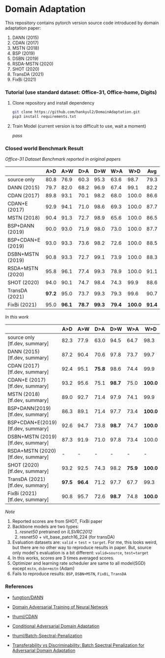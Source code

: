 # Domain Adaptation

This repository contains pytorch version source code introduced by domain adaptation paper:

1. DANN (2015)
2. CDAN (2017)
3. MSTN (2018)
4. BSP (2019)
5. DSBN (2019)
6. RSDA-MSTN (2020)
7. SHOT (2020)
8. TransDA (2021)
9. FixBi (2021)



### Tutorial (use standard dataset: Office-31, Office-home, Digits)

1. Clone repository and install dependency

   ```bash
   git clone https://github.com/hankyul2/DomainAdaptation.git
   pip3 install requirements.txt
   ```

2. Train Model (current version is too difficult to use, wait a moment)

   *pass*



### Closed world Benchmark Result

*Office-31 Dataset Benchmark reported in original papers*

|                   | A>D      | A>W      | D>A      | D>W      | W>A      | W>D       | Avg      |
| ----------------- | -------- | -------- | -------- | -------- | -------- | --------- | -------- |
| source only       | 80.8     | 76.9     | 60.3     | 95.3     | 63.6     | 98.7      | 79.3     |
| DANN (2015)       | 79.7     | 82.0     | 68.2     | 96.9     | 67.4     | 99.1      | 82.2     |
| CDAN (2017)       | 89.8     | 93.1     | 70.1     | 98.2     | 68.0     | 100.0     | 86.6     |
| CDAN+E (2017)     | 92.9     | 94.1     | 71.0     | 98.6     | 69.3     | 100.0     | 87.7     |
| MSTN (2018)       | 90.4     | 91.3     | 72.7     | 98.9     | 65.6     | 100.0     | 86.5     |
| BSP+DANN (2019)   | 90.0     | 93.0     | 71.9     | 98.0     | 73.0     | 100.0     | 87.7     |
| BSP+CDAN+E (2019) | 93.0     | 93.3     | 73.6     | 98.2     | 72.6     | 100.0     | 88.5     |
| DSBN+MSTN (2019)  | 90.8     | 93.3     | 72.7     | 99.1     | 73.9     | 100.0     | 88.3     |
| RSDA+MSTN (2020)  | 95.8     | 96.1     | 77.4     | 99.3     | 78.9     | 100.0     | 91.1     |
| SHOT (2020)       | 94.0     | 90.1     | 74.7     | 98.4     | 74.3     | 99.9      | 88.6     |
| TransDA (2021)    | **97.2** | 95.0     | 73.7     | 99.3     | 79.3     | 99.6      | 90.7     |
| FixBi (2021)      | 95.0     | **96.1** | **78.7** | **99.3** | **79.4** | **100.0** | **91.4** |

*In this work*

|                                         | A>D      | A>W      | D>A      | D>W      | W>A      | W>D       | Avg      |
| --------------------------------------- | -------- | -------- | -------- | -------- | -------- | --------- | -------- |
| source only<br />[tf.dev, summary]      | 82.3     | 77.9     | 63.0     | 94.5     | 64.7     | 98.3      | 80.1     |
| DANN (2015)<br />[tf.dev, summary]      | 87.2     | 90.4     | 70.6     | 97.8     | 73.7     | 99.7      | 86.6     |
| CDAN (2017)<br />[tf.dev, summary]      | 92.4     | 95.1     | **75.8** | 98.6     | 74.4     | 99.9      | 89.4     |
| CDAN+E (2017)<br />[tf.dev, summary]    | 93.2     | 95.6     | 75.1     | **98.7** | 75.0     | **100.0** | **89.6** |
| MSTN (2018)<br />[tf.dev, summary]      | 89.0     | 92.7     | 71.4     | 97.9     | 74.1     | 99.9      | 87.5     |
| BSP+DANN(2019)<br />[tf.dev, summary]   | 86.3     | 89.1     | 71.4     | 97.7     | 73.4     | **100.0** | 86.3     |
| BSP+CDAN+E(2019)<br />[tf.dev, summary] | 92.6     | 94.7     | 73.8     | **98.7** | 74.7     | **100.0** | 89.1     |
| DSBN+MSTN (2019)<br />[tf.dev, summary] | 87.3     | 91.9     | 71.0     | 97.8     | 73.4     | 100.0     | 86.9     |
| RSDA+MSTN (2020)<br />[tf.dev, summary] | -        | -        | -        | -        | -        | -         | -        |
| SHOT (2020)<br />[tf.dev, summary]      | 93.2     | 92.5     | 74.3     | 98.2     | **75.9** | **100.0** | 89.0     |
| TransDA (2021)<br />[tf.dev, summary]   | **97.5** | **96.4** | 71.2     | 97.7     | 67.7     | 99.3      | 88.3     |
| FixBi (2021)<br />[tf.dev, summary]     | 90.8     | 95.7     | 72.6     | **98.7** | 74.8     | **100.0** | 88.8     |

*Note*

1. Reported scores are from SHOT, FixBi paper
2. Backbone models are two types:
   1. *resnet50* pretrained on *ILSVRC2012*
   2. resnet50 + vit_base_patch16_224 (for transDA)
3. Evaluation datasets are:  `valid` = `test` = `target`. For me, this looks weird, but there are no other way to reproduce results in paper. But, source only model's evaluation is a bit different: `valid=source`, `test=target`
4. In this works, scores are 3 times averaged scores.
6. Optimizer and learning rate scheduler are same to all model(SGD) except `mstn`, `dsbn+mstn` (Adam)
7. Fails to reproduce results: `BSP`, `DSBN+MSTN`, `FixBi`, `TransDA`



### References

- [fungtion/DANN](https://github.com/fungtion/DANN)
- [Domain Adversarial Training of Neural Network](https://arxiv.org/abs/1505.07818)
- [thuml/CDAN](https://github.com/thuml/CDAN)
- [Conditional Adversarial Domain Adaptation](https://arxiv.org/abs/1705.10667)

- [thuml/Batch-Spectral-Penalization](https://github.com/thuml/Batch-Spectral-Penalization)
- [Transferability vs Discriminability: Batch Spectral Penalization for Adversarial Domain Adaptation](http://proceedings.mlr.press/v97/chen19i.html)
